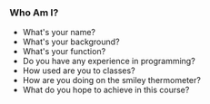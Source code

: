 ### Who Am I?

* What's your name?
* What's your background?
* What's your function?
* Do you have any experience in programming?
* How used are you to classes?
* How are you doing on the smiley thermometer?
* What do you hope to achieve in this course?
